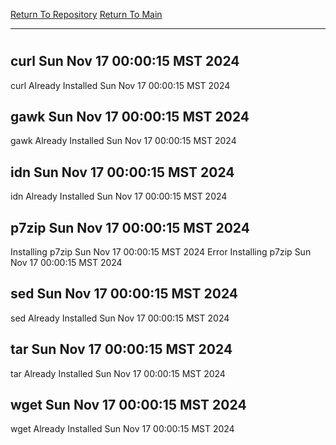 [Return To Repository](https://github.com/DigitalWarrior/piholeparser/)
[Return To Main](https://github.com/DigitalWarrior/piholeparser/blob/master/RecentRunLogs/Mainlog.md)
____________________________________
# 
## curl Sun Nov 17 00:00:15 MST 2024
curl Already Installed Sun Nov 17 00:00:15 MST 2024
## gawk Sun Nov 17 00:00:15 MST 2024
gawk Already Installed Sun Nov 17 00:00:15 MST 2024
## idn Sun Nov 17 00:00:15 MST 2024
idn Already Installed Sun Nov 17 00:00:15 MST 2024
## p7zip Sun Nov 17 00:00:15 MST 2024
Installing p7zip Sun Nov 17 00:00:15 MST 2024
Error Installing p7zip Sun Nov 17 00:00:15 MST 2024
## sed Sun Nov 17 00:00:15 MST 2024
sed Already Installed Sun Nov 17 00:00:15 MST 2024
## tar Sun Nov 17 00:00:15 MST 2024
tar Already Installed Sun Nov 17 00:00:15 MST 2024
## wget Sun Nov 17 00:00:15 MST 2024
wget Already Installed Sun Nov 17 00:00:15 MST 2024
